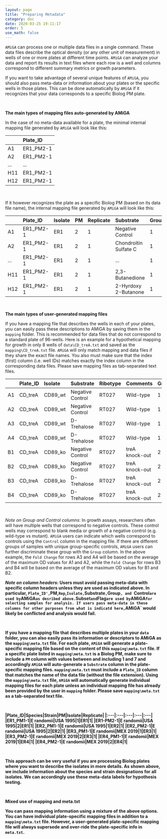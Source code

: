 ```yaml
---
layout: page
title: "Preparing Metadata"
category: doc
date: 2020-03-25 19:11:17
order: 5
use_math: false
---
```

<!-- AMiGA is covered under the GPL-3 license -->

`AMiGA` can process one or multiple data files in a single command. These data files describe the optical density (or any other unit of measurement) in wells of one or more plates at different time points. `AMiGA` can analyze your data and report its results in text files where each row is a well and columns correspond to different summary metrics or growth parameters.

If you want to take advantage of several unique features of `AMiGA`, you should also pass meta-data or information about your plates or the specific wells in those plates. This can be done automatically by `AMiGA` if it recognizes that your data corresponds to a specific Biolog PM plate.

<br />

**The main types of mapping files auto-generated by AMiGA**

In the case of no meta-data available for a plate, the minimal internal mapping file generated by `AMiGA` will look like this:

||Plate_ID|
|:---|:---|
|A1|ER1_PM2-1|
|A2|ER1_PM2-1|
|...|...|
|H11|ER1_PM2-1|
|H12|ER1_PM2-1|

<br />

If it however recognizes the plate as a specific Biolog PM (based on its data file name), the internal mapping file generated by `AMiGA` will look like this:

||Plate_ID|Isolate|PM|Replicate|Substrate|Group|Control|
|:---|:---|:---|:---|:---|:---|:---|:---|
|A1|ER1_PM2-1|ER1|2|1|Negative Control|1|1|
|A2|ER1_PM2-1|ER1|2|1|Chondroitin Sulfate C|1|0|
|...|ER1_PM2-1|ER1|2|1|...|1|0|
|H11|ER1_PM2-1|ER1|2|1|2,3-Butanedione|1|0|
|H12|ER1_PM2-1|ER1|2|1|2-Hyrdoxy 2-Butanone|1|0|

<br />

**The main types of user-generated mapping files**

If you have a mapping file that describes the wells in each of your plates, you can easily pass these descriptions to AMiGA by saving them in the `mapping` folder. This is recommended for data files that do not correspond to a standard plate of 96-wells. Here is an example for a hypothetical mapping for growth in only 8 wells of `data\CD_treA.txt` and saved as the `mapping\CD_treA.txt` file. `AMiGA` will only match mapping and data files if they share the exact file names. You also must make sure that the index (first) column (i.e. well IDs) matches exactly the index column in the corresponding data files. Please save mapping files as tab-separated text files. 

||Plate_ID|Isolate|Substrate|Ribotype|Comments|Group|Control|
|:---|:---|:---|:---|:---|:---|:---|:---|
|A1|CD_treA|CD89_wt|Negative Control|RT027|Wild-type|1|1|
|A2|CD_treA|CD89_wt|Negative Control|RT027|Wild-type|1|1|
|A3|CD_treA|CD89_wt|D-Trehalose|RT027|Wild-type|1|0|
|A4|CD_treA|CD89_wt|D-Trehalose|RT027|Wild-type|1|0|
|B1|CD_treA|CD89_ko|Negative Control|RT027|treA knock-out|2|1|
|B2|CD_treA|CD89_ko|Negative Control|RT027|treA knock-out|2|1|
|B3|CD_treA|CD89_ko|D-Trehalose|RT027|treA knock-out|2|0|
|B4|CD_treA|CD89_ko|D-Trehalose|RT027|treA knock-out|2|0|

<br />

*Note on Group and Control columns*: In  growth assays, researchers often will have multiple wells that correspond to negative controls. These control wells may correspond to blank media or growth of a negative control (e.g. wild-type vs mutant). `AMiGA` users can indicate which wells correspond to controls using the `Control` column in the mapping file. If there are different groups of samples with unique group-specific controls, `AMiGA` users can further discriminate these group with the `Group` column. In the above example, the `Fold Change` for rows A3 and A4 will be based on the average of the maximum OD values for A1 and A2, while the `Fold Change` for rows B3 and B4 will be based on the average of the maximum OD values for B1 and B2.

<b />

*Note on column headers*: Users must avoid passing meta-data with specific column headers unless they are used as indicated above. In particular, `Plate_ID',`PM,`Rep`,`Isolate,`Substrate`,`Group`, and `Control` are used by `AMiGA` as desribed above. `Subset` and `Flag` are used by `AMiGA` for selecting samples for analysis. If users pass meta-data in these columns for other purposes from what is indicatd here, `AMiGA` would likely be conflicted and analysis would fail. 

<br />

If you have a mapping file that describes multiple plates in your `data` folder, you can also easily pass its information or descriptors to AMiGA as the `mapping\meta.txt` file. For each plate, `AMiGA` will generate a plate-specific mapping file based on the content of this `mapping\meta.txt` file. If a specific plate listed in `mapping\meta.txt` is a Biolog PM, make sure to include a `PM` column with values between and including 1 and 7 and accordingly `AMiGA` will auto-generate a `Substrate` column in the plate-specific mapping files. `mapping\meta.txt` must include a `Plate_ID` column that matches the name of the data file (without the file extension). Using the `mapping\meta.txt` file, `AMiGA` will automatically generate individual mapping files for each plate unless an individual mapping file has already been provided by the user in `mapping` folder. Please save `mapping\meta.txt` as a tab-separated text file.

<br />

|Plate_ID|Species|Strain|PM|Isolate|Replicate|
|:---|:---|:---|:---|:---|
|ER1_PM1-1|E randomii|USA 1995|1|ER1|1|
|ER1-PM2-1|E randomii|USA 1995|2|ER1|1|
|ER2_PM1-1|E randomii|USA 1995|1|ER2|1|
|ER2_PM2-1|E randomii|USA 1995|2|ER2|1|
|ER3_PM1-1|E randomii|MEX 2019|1|ER3|1|
|ER3_PM2-1|E randomii|MEX 2019|2|ER3|1|
|ER4_PM1-1|E randomii|MEX 2019|1|ER4|1|
|ER4_PM2-1|E randomii|MEX 2019|2|ER4|1|

<br />

This approach can be very useful if you are processing Biolog plates where you want to describe the isolates in more details. As shown above, we include information about the species and strain designations for all isolates. We can accordingly use these meta-data labels for hypothesis testing.

<br />

**Mixed use of mapping and meta.txt**

You can pass mapping information using a mixture of the above options. You can have individual plate-specific mapping files in addition to a `mapping\meta.txt` file. However, a user-generated plate-specific mapping file will always supersede and over-ride the plate-specific info in `meta.txt`.
